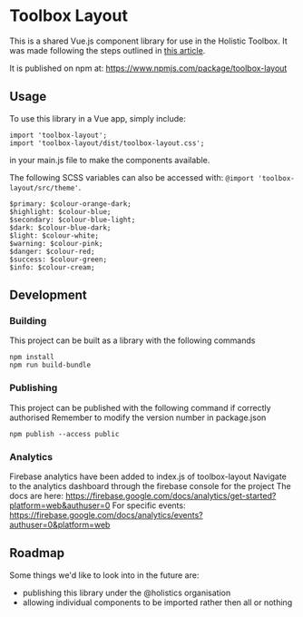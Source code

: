 # Toolbox Layout

This is a shared Vue.js component library for use in the Holistic Toolbox. It was made following the steps outlined in [this article](https://medium.com/justfrontendthings/how-to-create-and-publish-your-own-vuejs-component-library-on-npm-using-vue-cli-28e60943eed3).

It is published on npm at: https://www.npmjs.com/package/toolbox-layout

## Usage
To use this library in a Vue app, simply include:
```
import 'toolbox-layout';
import 'toolbox-layout/dist/toolbox-layout.css';
```
in your main.js file to make the components available.

The following SCSS variables can also be accessed with: `@import 'toolbox-layout/src/theme'`.
```
$primary: $colour-orange-dark;
$highlight: $colour-blue;
$secondary: $colour-blue-light;
$dark: $colour-blue-dark;
$light: $colour-white;
$warning: $colour-pink;
$danger: $colour-red;
$success: $colour-green;
$info: $colour-cream;
```

## Development

### Building
This project can be built as a library with the following commands
```
npm install
npm run build-bundle
```

### Publishing
This project can be published with the following command if correctly authorised
Remember to modify the version number in package.json
```
npm publish --access public
```

### Analytics
Firebase analytics have been added to index.js of toolbox-layout
Navigate to the analytics dashboard through the firebase console for the project
The docs are here:
https://firebase.google.com/docs/analytics/get-started?platform=web&authuser=0
For specific events:
https://firebase.google.com/docs/analytics/events?authuser=0&platform=web

## Roadmap
Some things we'd like to look into in the future are:
- publishing this library under the @holistics organisation
- allowing individual components to be imported rather then all or nothing
